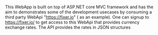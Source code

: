This WebApp is built on top of ASP.NET core MVC framework and has the aim to demonstrates some of the 
development usecases by consuming a third party WebApi "https://fixer.io" ( as an example). 
One can signup to https://fixer.io/ to get access to this WebApi that provides currency exchange rates. 
The API provides the rates in JSON structures
